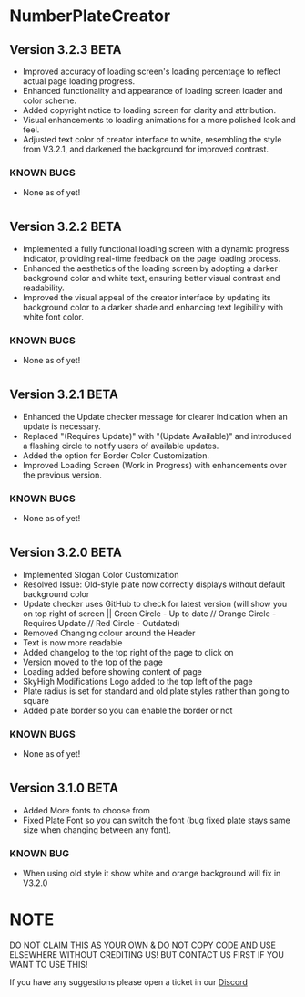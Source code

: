 # NumberPlateCreator

## Version 3.2.3 BETA
- Improved accuracy of loading screen's loading percentage to reflect actual page loading progress.
- Enhanced functionality and appearance of loading screen loader and color scheme.
- Added copyright notice to loading screen for clarity and attribution.
- Visual enhancements to loading animations for a more polished look and feel.
- Adjusted text color of creator interface to white, resembling the style from V3.2.1, and darkened the background for improved contrast.
### KNOWN BUGS
- None as of yet!
  
#

## Version 3.2.2 BETA
- Implemented a fully functional loading screen with a dynamic progress indicator, providing real-time feedback on the page loading process.
- Enhanced the aesthetics of the loading screen by adopting a darker background color and white text, ensuring better visual contrast and readability.
- Improved the visual appeal of the creator interface by updating its background color to a darker shade and enhancing text legibility with white font color.
### KNOWN BUGS
- None as of yet!
  
#

## Version 3.2.1 BETA
- Enhanced the Update checker message for clearer indication when an update is necessary.
- Replaced "(Requires Update)" with "(Update Available)" and introduced a flashing circle to notify users of available updates.
- Added the option for Border Color Customization.
- Improved Loading Screen (Work in Progress) with enhancements over the previous version.
### KNOWN BUGS
- None as of yet!
  
#

## Version 3.2.0 BETA
- Implemented Slogan Color Customization
- Resolved Issue: Old-style plate now correctly displays without default background color
- Update checker uses GitHub to check for latest version (will show you on top right of screen || Green Circle - Up to date // Orange Circle - Requires Update // Red Circle - Outdated)
- Removed Changing colour around the Header
- Text is now more readable
- Added changelog to the top right of the page to click on
- Version moved to the top of the page
- Loading added before showing content of page 
- SkyHigh Modifications Logo added to the top left of the page
- Plate radius is set for standard and old plate styles rather than going to square
- Added plate border so you can enable the border or not
### KNOWN BUGS
- None as of yet!
  
#

## Version 3.1.0 BETA
- Added More fonts to choose from
- Fixed Plate Font so you can switch the font (bug fixed plate stays same size when changing between any font).
### KNOWN BUG
- When using old style it show white and orange background will fix in V3.2.0

# NOTE
DO NOT CLAIM THIS AS YOUR OWN & DO NOT COPY CODE AND USE ELSEWHERE WITHOUT CREDITING US! BUT CONTACT US FIRST IF YOU WANT TO USE THIS!

If you have any suggestions please open a ticket in our [Discord](https://discord.com/invite/tKQgdQuJYF)

